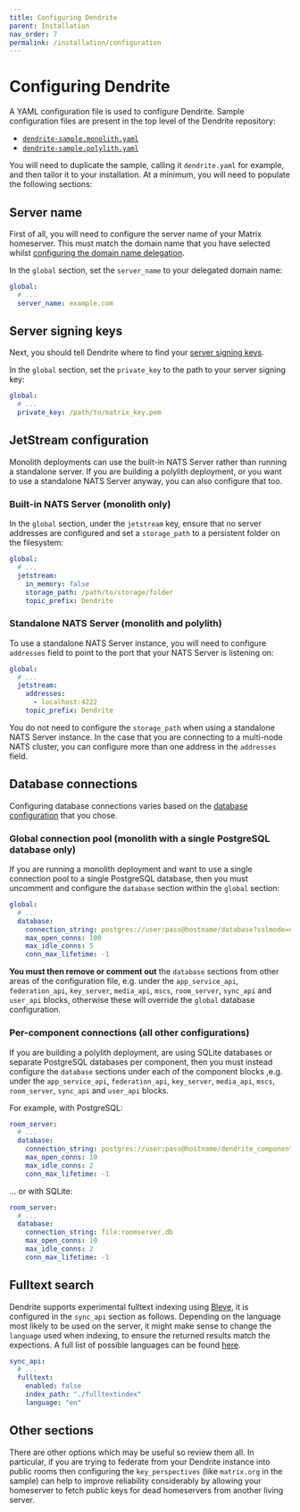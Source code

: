 ```yaml
---
title: Configuring Dendrite
parent: Installation
nav_order: 7
permalink: /installation/configuration
---
```


# Configuring Dendrite

A YAML configuration file is used to configure Dendrite. Sample configuration files are
present in the top level of the Dendrite repository:

* [`dendrite-sample.monolith.yaml`](https://github.com/matrix-org/dendrite/blob/main/dendrite-sample.monolith.yaml)
* [`dendrite-sample.polylith.yaml`](https://github.com/matrix-org/dendrite/blob/main/dendrite-sample.polylith.yaml)

You will need to duplicate the sample, calling it `dendrite.yaml` for example, and then
tailor it to your installation. At a minimum, you will need to populate the following
sections:

## Server name

First of all, you will need to configure the server name of your Matrix homeserver.
This must match the domain name that you have selected whilst [configuring the domain
name delegation](domainname).

In the `global` section, set the `server_name` to your delegated domain name:

```yaml
global:
  # ...
  server_name: example.com
```

## Server signing keys

Next, you should tell Dendrite where to find your [server signing keys](signingkeys).

In the `global` section, set the `private_key` to the path to your server signing key:

```yaml
global:
  # ...
  private_key: /path/to/matrix_key.pem
```

## JetStream configuration

Monolith deployments can use the built-in NATS Server rather than running a standalone
server. If you are building a polylith deployment, or you want to use a standalone NATS
Server anyway, you can also configure that too.

### Built-in NATS Server (monolith only)

In the `global` section, under the `jetstream` key, ensure that no server addresses are
configured and set a `storage_path` to a persistent folder on the filesystem:

```yaml
global:
  # ...
  jetstream:
    in_memory: false
    storage_path: /path/to/storage/folder
    topic_prefix: Dendrite
```

### Standalone NATS Server (monolith and polylith)

To use a standalone NATS Server instance, you will need to configure `addresses` field
to point to the port that your NATS Server is listening on:

```yaml
global:
  # ...
  jetstream:
    addresses:
      - localhost:4222
    topic_prefix: Dendrite
```

You do not need to configure the `storage_path` when using a standalone NATS Server instance.
In the case that you are connecting to a multi-node NATS cluster, you can configure more than
one address in the `addresses` field.

## Database connections

Configuring database connections varies based on the [database configuration](database)
that you chose.

### Global connection pool (monolith with a single PostgreSQL database only)

If you are running a monolith deployment and want to use a single connection pool to a
single PostgreSQL database, then you must uncomment and configure the `database` section
within the `global` section:

```yaml
global:
  # ...
  database:
    connection_string: postgres://user:pass@hostname/database?sslmode=disable
    max_open_conns: 100
    max_idle_conns: 5
    conn_max_lifetime: -1
```

**You must then remove or comment out** the `database` sections from other areas of the
configuration file, e.g. under the `app_service_api`, `federation_api`, `key_server`,
`media_api`, `mscs`, `room_server`, `sync_api` and `user_api` blocks, otherwise these will
override the `global` database configuration.

### Per-component connections (all other configurations)

If you are building a polylith deployment, are using SQLite databases or separate PostgreSQL
databases per component, then you must instead configure the `database` sections under each
of the component blocks ,e.g. under the `app_service_api`, `federation_api`, `key_server`,
`media_api`, `mscs`, `room_server`, `sync_api` and `user_api` blocks.

For example, with PostgreSQL:

```yaml
room_server:
  # ...
  database:
    connection_string: postgres://user:pass@hostname/dendrite_component?sslmode=disable
    max_open_conns: 10
    max_idle_conns: 2
    conn_max_lifetime: -1
```

... or with SQLite:

```yaml
room_server:
  # ...
  database:
    connection_string: file:roomserver.db
    max_open_conns: 10
    max_idle_conns: 2
    conn_max_lifetime: -1
```

## Fulltext search

Dendrite supports experimental fulltext indexing using [Bleve](https://github.com/blevesearch/bleve), it is configured in the `sync_api` section as follows. Depending on the language most likely to be used on the server, it might make sense to change the `language` used when indexing, to ensure the returned results match the expections. A full list of possible languages can be found [here](https://github.com/blevesearch/bleve/tree/master/analysis/lang).

```yaml
sync_api:
  # ...
  fulltext:
    enabled: false
    index_path: "./fulltextindex"
    language: "en"
```

## Other sections

There are other options which may be useful so review them all. In particular, if you are
trying to federate from your Dendrite instance into public rooms then configuring the
`key_perspectives` (like `matrix.org` in the sample) can help to improve reliability
considerably by allowing your homeserver to fetch public keys for dead homeservers from
another living server.
